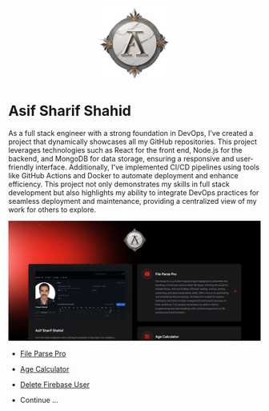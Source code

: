 <p align="center"><a href="https://asif92.github.io/My-Dev-Vault/" target="_blank"><img src="https://github.com/asif92/My-Dev-Vault/blob/dev/storage/app/public/static/logo_1.png?raw=true" width="150" alt="Asif Sharif Shahid"></a></p>


# Asif Sharif Shahid

As a full stack engineer with a strong foundation in DevOps, I've created a project that dynamically showcases all my GitHub repositories. This project leverages technologies such as React for the front end, Node.js for the backend, and MongoDB for data storage, ensuring a responsive and user-friendly interface. Additionally, I've implemented CI/CD pipelines using tools like GitHub Actions and Docker to automate deployment and enhance efficiency. This project not only demonstrates my skills in full stack development but also highlights my ability to integrate DevOps practices for seamless deployment and maintenance, providing a centralized view of my work for others to explore.

![Landing Page](https://github.com/asif92/My-Dev-Vault/blob/dev/storage/app/public/static/landing_page.png?raw=true)

- [File Parse Pro](https://github.com/asif92/File-Parse-Pro)
- [Age Calculator](https://github.com/asif92/age-calculator)
- [Delete Firebase User](https://github.com/asif92/Delete-Firebase-User)


- Continue ...